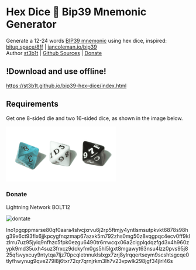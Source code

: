 # Hex Dice 🎲 Bip39 Mnemonic Generator

Generate a 12-24 words [BIP39 mnemonic](https://github.com/bitcoin/bips/blob/master/bip-0039.mediawiki) using hex dice, inspired: [bitup.space/8ff](http://bitup.space/8ff/) | [iancoleman.io/bip39](https://iancoleman.io/bip39/)  
Author [st3b1t](https://x.com/st3b1t) | [Github Sources](https://github.com/st3b1t/bip39-hex-dice) | [Donate](https://github.com/st3b1t#donate)

## !Download and use offline!

https://st3b1t.github.io/bip39-hex-dice/index.html

## Requirements

Get one 8-sided die and two 16-sided dice, as shown in the image below.

![Dices](src/dices.png)


### Donate

Lightning Network BOLT12

![dontate](donate_bolt12.png)

lno1pgqppmsrse80qf0aara4slvcjxrvu6j2rp5ftmjy4yntlsmsutpkvkt6878s98hg39x6ct93flx6jjkpcygfnqzmap67azxk5m792zhs0mg50z8vqgpqc4ecv0ff9klzlrru7uz95jylq9nfhzc5fpk0ezgu6490tr6rrwcqx06a2clgplqdqzfgd3x4h960zypk9md35uxh4suz3frxcz9dckyfm0gs5hl5lgxt8mgawyt63nsu4lzz0pvs95j825qfsvyxcuy9ntytqa7ljz70pcqletnnuklslxgx7zrj8ylrqqertseym9scshtsgcqe0tlyfhwynug9qve279l8j6txr72qr7qrnjrkm3lh7v23vpwlk298jgf34jlrl46s
